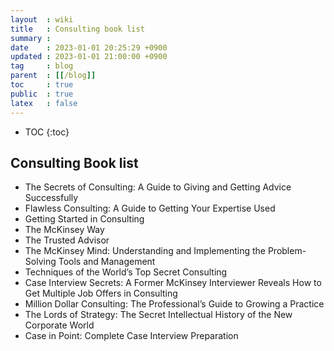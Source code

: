 ```yaml
---
layout  : wiki
title   : Consulting book list
summary : 
date    : 2023-01-01 20:25:29 +0900
updated : 2023-01-01 21:00:00 +0900
tag     : blog
parent  : [[/blog]]
toc     : true
public  : true
latex   : false
---
```

* TOC
{:toc}



## Consulting Book list


- The Secrets of Consulting: A Guide to Giving and Getting Advice Successfully
- Flawless Consulting: A Guide to Getting Your Expertise Used   
- Getting Started in Consulting  
- The McKinsey Way 
- The Trusted Advisor 
- The McKinsey Mind: Understanding and Implementing the Problem-Solving Tools and Management
- Techniques of the World’s Top Secret Consulting  
- Case Interview Secrets: A Former McKinsey Interviewer Reveals How to Get Multiple Job Offers in Consulting 
- Million Dollar Consulting: The Professional’s Guide to Growing a Practice 
- The Lords of Strategy: The Secret Intellectual History of the New Corporate World 
- Case in Point: Complete Case Interview Preparation 